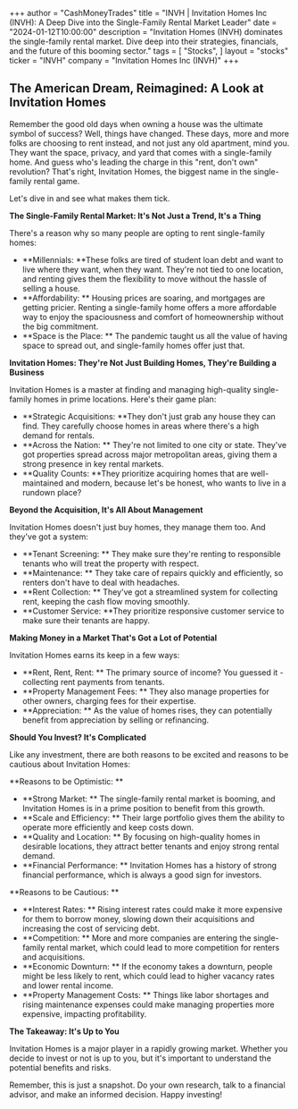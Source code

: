 +++
author = "CashMoneyTrades"
title = "INVH |  Invitation Homes Inc (INVH): A Deep Dive into the Single-Family Rental Market Leader"
date = "2024-01-12T10:00:00"
description = "Invitation Homes (INVH) dominates the single-family rental market. Dive deep into their strategies, financials, and the future of this booming sector."
tags = [
"Stocks",
]
layout = "stocks"
ticker = "INVH"
company = "Invitation Homes Inc (INVH)"
+++
        


## The American Dream, Reimagined: A Look at Invitation Homes 

Remember the good old days when owning a house was the ultimate symbol of success? Well, things have changed.  These days, more and more folks are choosing to rent instead, and not just any old apartment, mind you. They want the space, privacy, and yard that comes with a single-family home.  And guess who's leading the charge in this "rent, don't own" revolution?  That's right, Invitation Homes, the biggest name in the single-family rental game. 

Let's dive in and see what makes them tick.

**The Single-Family Rental Market: It's Not Just a Trend, It's a Thing**

There's a reason why so many people are opting to rent single-family homes:

* **Millennials:  **These folks are tired of student loan debt and want to live where they want, when they want.  They're not tied to one location, and renting gives them the flexibility to move without the hassle of selling a house.
* **Affordability: **  Housing prices are soaring, and mortgages are getting pricier.  Renting a single-family home offers a more affordable way to enjoy the spaciousness and comfort of homeownership without the big commitment.
* **Space is the Place: **  The pandemic taught us all the value of having space to spread out, and single-family homes offer just that. 

**Invitation Homes:  They're Not Just Building Homes, They're Building a Business**

Invitation Homes is a master at finding and managing high-quality single-family homes in prime locations.  Here's their game plan:

* **Strategic Acquisitions:  **They don't just grab any house they can find.  They carefully choose homes in areas where there's a high demand for rentals. 
* **Across the Nation: ** They're not limited to one city or state.  They've got properties spread across major metropolitan areas, giving them a strong presence in key rental markets.
* **Quality Counts:  **They prioritize acquiring homes that are well-maintained and modern, because let's be honest, who wants to live in a rundown place? 

**Beyond the Acquisition, It's All About Management**

Invitation Homes doesn't just buy homes, they manage them too.  And they've got a system:

* **Tenant Screening: **  They make sure they're renting to responsible tenants who will treat the property with respect.
* **Maintenance: **  They take care of repairs quickly and efficiently, so renters don't have to deal with headaches.
* **Rent Collection: ** They've got a streamlined system for collecting rent, keeping the cash flow moving smoothly.
* **Customer Service:  **They prioritize responsive customer service to make sure their tenants are happy.

**Making Money in a Market That's Got a Lot of Potential**

Invitation Homes earns its keep in a few ways:

* **Rent, Rent, Rent: **  The primary source of income? You guessed it - collecting rent payments from tenants. 
* **Property Management Fees: **  They also manage properties for other owners, charging fees for their expertise.
* **Appreciation: ** As the value of homes rises, they can potentially benefit from appreciation by selling or refinancing.

**Should You Invest?  It's Complicated**

Like any investment, there are both reasons to be excited and reasons to be cautious about Invitation Homes:

**Reasons to be Optimistic: **

* **Strong Market: **  The single-family rental market is booming, and Invitation Homes is in a prime position to benefit from this growth.
* **Scale and Efficiency: **  Their large portfolio gives them the ability to operate more efficiently and keep costs down.
* **Quality and Location: **  By focusing on high-quality homes in desirable locations, they attract better tenants and enjoy strong rental demand.
* **Financial Performance: **  Invitation Homes has a history of strong financial performance, which is always a good sign for investors.

**Reasons to be Cautious: **

* **Interest Rates: **  Rising interest rates could make it more expensive for them to borrow money, slowing down their acquisitions and increasing the cost of servicing debt.
* **Competition: **  More and more companies are entering the single-family rental market, which could lead to more competition for renters and acquisitions.
* **Economic Downturn: **  If the economy takes a downturn, people might be less likely to rent, which could lead to higher vacancy rates and lower rental income. 
* **Property Management Costs:  ** Things like labor shortages and rising maintenance expenses could make managing properties more expensive, impacting profitability.

**The Takeaway:  It's Up to You**

Invitation Homes is a major player in a rapidly growing market.  Whether you decide to invest or not is up to you, but it's important to understand the potential benefits and risks. 

Remember, this is just a snapshot.  Do your own research, talk to a financial advisor, and make an informed decision.  Happy investing! 

        